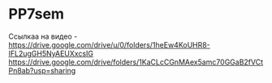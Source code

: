 # PP7sem
Ссылкаа на видео - https://drive.google.com/drive/u/0/folders/1heEw4KoUHR8-IFL2ugGH5NyAEUXxcsIG
https://drive.google.com/drive/folders/1KaCLcCGnMAex5amc70GGaB2fVCtPn8ab?usp=sharing
